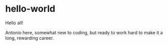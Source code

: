 # hello-world
Hello all!

Antonio here, somewhat new to coding, but ready to work hard to make it a long, rewarding career.

